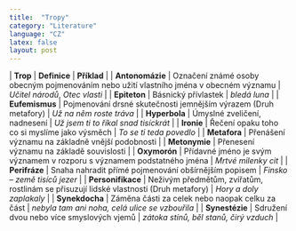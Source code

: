 ```yaml
---
title:  "Tropy"
category: "Literature"
language: "CZ"
latex: false
layout: post
---
```


| **Trop**   		| **Definice** | **Příklad** |
| **Antonomázie**	| Označení známé osoby obecným pojmenováním nebo užití vlastního jména v obecném významu | _Učitel národů_, _Otec vlasti_ |
| **Epiteton**		| Básnický přívlastek | _bledá luna_ |
| **Eufemismus**	| Pojmenování  drsné skutečnosti jemnějším výrazem (Druh metafory) | _Už na něm roste tráva_ |
| **Hyperbola**		| Úmyslné zveličení, nadnesení | _Už jsem ti to říkal snad tisíckrát_ |
| **Ironie**		| Řečení opaku toho co si myslíme jako výsměch | _To se ti teda povedlo_ |
| **Metafora**      | Přenášení významu na základně vnější podobnosti | 
| **Metonymie**		| Přenesení významu na základě souvislosti |
| **Oxymorón**		| Přídavné jméno je svým významem v rozporu s významem podstatného jména | _Mrtvé milenky cit_ |
| **Perifráze**		| Snaha nahradit přímé pojmenování obšírnějším popisem | _Finsko – země tisíců jezer_ |
| **Personifikace** | Neživým předmětům, zvířatům, rostlinám se přisuzují lidské vlastnosti (Druh metafory) | _Hory a doly zaplakaly_ |
| **Synekdocha**	| Záměna části za celek nebo naopak celku za část | _nebyla tam ani noha, celá ulice se vzbouřila_ |
| **Synestézie** 	| Sdružení dvou nebo více smyslových vjemů | _zátoka stínů, běl stanů, čirý vzduch_ |
